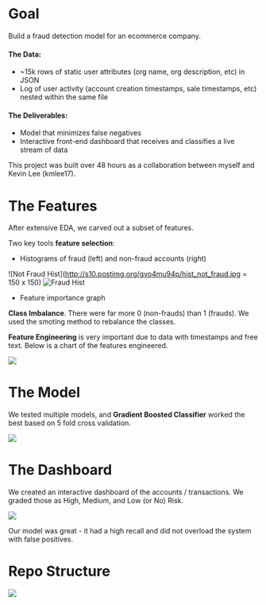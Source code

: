 
# Goal

Build a fraud detection model for an ecommerce company.

#### The Data: 
- ~15k rows of static user attributes (org name, org description, etc) in JSON
- Log of user activity (account creation timestamps, sale timestamps, etc) nested within the same file

#### The Deliverables: 
- Model that minimizes false negatives
- Interactive front-end dashboard that receives and classifies a live stream of data

This project was built over 48 hours as a collaboration between myself and Kevin Lee (kmlee17). 

# The Features

After extensive EDA, we carved out a subset of features.  

Two key tools <b>feature selection</b>: 
- Histograms of fraud (left) and non-fraud accounts (right)

![Not Fraud Hist](http://s10.postimg.org/gvo4mu94p/hist_not_fraud.jpg  = 150 x 150)
![Fraud Hist](http://s16.postimg.org/aatvh098l/hist_fraud.jpg)
- Feature importance graph

<b>Class Imbalance</b>. There were far more 0 (non-frauds) than 1 (frauds). We used the smoting method to rebalance the classes. 

<b>Feature Engineering</b> is very important due to data with timestamps and free text. Below is a chart of the features engineered.

![](http://s29.postimg.org/63gx2h7hj/feature_engineering.jpg)

# The Model

We tested multiple models, and <b>Gradient Boosted Classifier</b> worked the best based on 5 fold cross validation.

![](http://s8.postimg.org/ja8zbqq2d/models.jpg)

# The Dashboard

We created an interactive dashboard of the accounts / transactions. We graded those as High, Medium, and Low (or No) Risk. 

![](http://s14.postimg.org/n182vt9kh/dashboard.jpg)

Our model was great - it had a high recall and did not overload the system with false positives. 

# Repo Structure
![](http://s24.postimg.org/ou6xuioxh/repo_structure.jpg)
